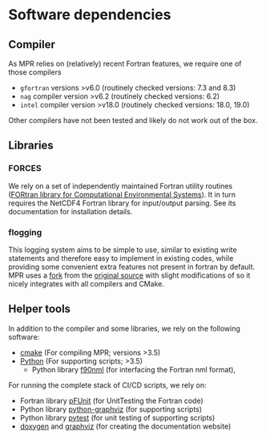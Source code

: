 # Software dependencies

## Compiler

As MPR relies on (relatively) recent Fortran features, we require one of those compilers
- `gfortran` versions >v6.0 (routinely checked versions: 7.3 and 8.3)
- `nag` compiler version >v6.2 (routinely checked versions: 6.2)
- `intel` compiler version >v18.0 (routinely checked versions: 18.0, 19.0)

Other compilers have not been tested and likely do not work out of the box.

## Libraries

### FORCES

We rely on a set of independently maintained Fortran utility routines ([FORtran library for Computational Environmental Systems](https://git.ufz.de/chs/forces)). 
It in turn requires the NetCDF4 Fortran library for input/output parsing. See its documentation for installation details.

### flogging

This logging system aims to be simple to use, similar to existing write statements and therefore easy to implement in existing codes, while providing some convenient extra features not present in fortran by default.
MPR uses a [fork](https://github.com/gitporst/flogging) from the [original source](https://github.com/Exteris/flogging) with slight modifications of so it nicely integrates with all compilers and CMake.

## Helper tools

In addition to the compiler and some libraries, we rely on the following software:

- [cmake](https://cmake.org/download/) 
  (For compiling MPR; versions >3.5)
- [Python](https://www.python.org/downloads/)
  (For supporting scripts; >3.5)
    - Python library [f90nml](https://f90nml.readthedocs.io/en/latest/) (for interfacing the Fortran nml format), 

For running the complete stack of CI/CD scripts, we rely on: 
- Fortran library [pFUnit](https://github.com/Goddard-Fortran-Ecosystem/pFUnit) (for UnitTesting the Fortran code)
- Python library [python-graphviz](https://pygraphviz.github.io/) (for supporting scripts)
- Python library [pytest](https://f90nml.readthedocs.io/en/latest/) (for unit testing of supporting scripts)
- [doxygen](https://www.doxygen.nl/index.html) and [graphviz](https://graphviz.org/) (for creating the documentation website)

